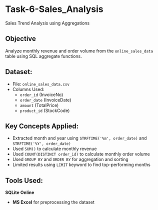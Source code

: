 # Task-6-Sales_Analysis
Sales Trend Analysis using Aggregations

## Objective
Analyze monthly revenue and order volume from the `online_sales_data` table using SQL aggregate functions.

## Dataset:
- File: `online_sales_data.csv`
- Columns Used:
  - `order_id` (InvoiceNo)
  - `order_date` (InvoiceDate)
  - `amount` (TotalPrice)
  - `product_id` (StockCode)
    
## Key Concepts Applied:
- Extracted month and year using `STRFTIME('%m', order_date)` and `STRFTIME('%Y', order_date)`
- Used `SUM()` to calculate monthly revenue
- Used `COUNT(DISTINCT order_id)` to calculate monthly order volume
- Used `GROUP BY` and `ORDER BY` for aggregation and sorting
- Limited results using `LIMIT` keyword to find top-performing months

## Tools Used:
 **SQLite Online**
- **MS Excel** for preprocessing the dataset
